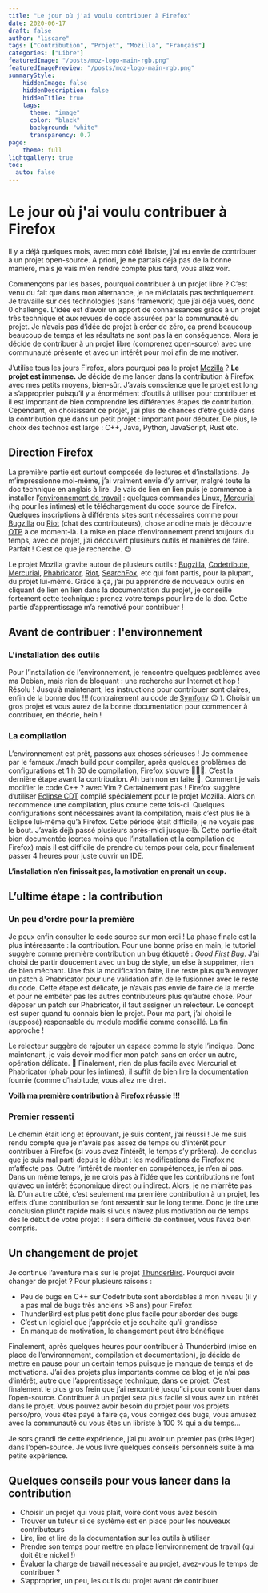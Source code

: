 ```yaml
---
title: "Le jour où j'ai voulu contribuer à Firefox"
date: 2020-06-17
draft: false
author: "liscare"
tags: ["Contribution", "Projet", "Mozilla", "Français"]
categories: ["Libre"]
featuredImage: "/posts/moz-logo-main-rgb.png"
featuredImagePreview: "/posts/moz-logo-main-rgb.png"
summaryStyle:
    hiddenImage: false
    hiddenDescription: false
    hiddenTitle: true
    tags:
      theme: "image"
      color: "black"
      background: "white"
      transparency: 0.7
page:
    theme: full
lightgallery: true
toc:
  auto: false
---
```

# Le jour où j'ai voulu contribuer à Firefox

Il y a déjà quelques mois, avec mon côté libriste, j'ai eu envie de contribuer à un projet open-source. A priori, je ne partais déjà pas de la bonne manière, mais je vais m'en rendre compte plus tard, vous allez voir.

Commençons par les bases, pourquoi contribuer à un projet libre ? C’est venu du fait que dans mon alternance, je ne m’éclatais pas techniquement. Je travaille sur des technologies (sans framework) que j’ai déjà vues, donc 0 challenge. L’idée est d’avoir un apport de connaissances grâce à un projet très technique et aux revues de code assurées par la communauté du projet. Je n’avais pas d’idée de projet à créer de zéro, ça prend beaucoup beaucoup de temps et les résultats ne sont pas là en conséquence. Alors je décide de contribuer à un projet libre (comprenez open-source) avec une communauté présente et avec un intérêt pour moi afin de me motiver.

J’utilise tous les jours Firefox, alors pourquoi pas le projet [Mozilla](https://www.mozilla.org/fr/) ? **Le projet est immense.** Je décide de me lancer dans la contribution à Firefox avec mes petits moyens, bien-sûr. J’avais conscience que le projet est long à s’approprier puisqu’il y a énormément d’outils à utiliser pour contribuer et il est important de bien comprendre les différentes étapes de contribution. Cependant, en choisissant ce projet, j’ai plus de chances d’être guidé dans la contribution que dans un petit projet : important pour débuter. De plus, le choix des technos est large : C++, Java, Python, JavaScript, Rust etc.

## Direction Firefox

La première partie est surtout composée de lectures et d’installations. Je m’impressionne moi-même, j’ai vraiment envie d’y arriver, malgré toute la doc technique en anglais à lire. Je vais de lien en lien puis je commence à installer l’[environnement de travail](https://developer.mozilla.org/fr/docs/Mozilla/Developer_guide/Introduction) : quelques commandes Linux, [Mercurial](https://www.mercurial-scm.org/) (hg pour les intimes) et le téléchargement du code source de Firefox. Quelques inscriptions à différents sites sont nécessaires comme pour [Bugzilla](https://bugzilla.mozilla.org/home) ou [Riot](https://chat.mozilla.org/#/welcome) (chat des contributeurs), chose anodine mais je découvre [OTP](https://fr.wikipedia.org/wiki/Mot_de_passe_%C3%A0_usage_unique) à ce moment-là. La mise en place d’environnement prend toujours du temps, avec ce projet, j’ai découvert plusieurs outils et manières de faire. Parfait ! C’est ce que je recherche. 😉

Le projet Mozilla gravite autour de plusieurs outils : [Bugzilla](http://bugzilla.mozilla.org/home), [Codetribute](https://codetribute.mozilla.org/), [Mercurial](https://www.mercurial-scm.org/), [Phabricator](https://secure.phabricator.com/), [Riot](https://chat.mozilla.org/#/welcome), [SearchFox](https://searchfox.org/), etc qui font partis, pour la plupart, du projet lui-même. Grâce à ça, j’ai pu apprendre de nouveaux outils en cliquant de lien en lien dans la documentation du projet, je conseille fortement cette technique : prenez votre temps pour lire de la doc. Cette partie d’apprentissage m’a remotivé pour contribuer !

## Avant de contribuer : l'environnement

### L'installation des outils

Pour l’installation de l’environnement, je rencontre quelques problèmes avec ma Debian, mais rien de bloquant : une recherche sur Internet et hop ! Résolu ! Jusqu’à maintenant, les instructions pour contribuer sont claires, enfin de la bonne doc !!! (contrairement au code de [Symfony](https://symfony.com/) 😉 ). Choisir un gros projet et vous aurez de la bonne documentation pour commencer à contribuer, en théorie, hein !

### La compilation

L’environnement est prêt, passons aux choses sérieuses ! Je commence par le fameux ./mach build pour compiler, après quelques problèmes de configurations et 1 h 30 de compilation, Firefox s’ouvre 🤩🤩🤩. C’est la dernière étape avant la contribution. Ah bah non en faite 🤦. Comment je vais modifier le code C++ ? avec Vim ? Certainement pas ! Firefox suggère d’utiliser [Eclipse CDT](https://developer.mozilla.org/en-US/docs/Mozilla/Developer_guide/Eclipse/Eclipse_CDT) compilé spécialement pour le projet Mozilla. Alors on recommence une compilation, plus courte cette fois-ci. Quelques configurations sont nécessaires avant la compilation, mais c’est plus lié à Eclipse lui-même qu’à Firefox. Cette période était difficile, je ne voyais pas le bout. J’avais déjà passé plusieurs après-midi jusque-là. Cette partie était bien documentée (certes moins que l’installation et la compilation de Firefox) mais il est difficile de prendre du temps pour cela, pour finalement passer 4 heures pour juste ouvrir un IDE.

**L’installation n’en finissait pas, la motivation en prenait un coup.**

## L’ultime étape : la contribution

### Un peu d'ordre pour la première

Je peux enfin consulter le code source sur mon ordi ! La phase finale est la plus intéressante : la contribution. Pour une bonne prise en main, le tutoriel suggère comme première contribution un bug étiqueté : *[Good First Bug](https://codetribute.mozilla.org/languages/c++?tag%3Dgood-first-bug)*. J’ai choisi de partir doucement avec un bug de style, un else à supprimer, rien de bien méchant. Une fois la modification faite, il ne reste plus qu’à envoyer un patch à Phabricator pour une validation afin de le fusionner avec le reste du code. Cette étape est délicate, je n’avais pas envie de faire de la merde et pour ne embêter pas les autres contributeurs plus qu’autre chose. Pour déposer un patch sur Phabricator, il faut assigner un relecteur. Le concept est super quand tu connais bien le projet. Pour ma part, j’ai choisi le (supposé) responsable du module modifié comme conseillé. La fin approche !

Le relecteur suggère de rajouter un espace comme le style l’indique. Donc maintenant, je vais devoir modifier mon patch sans en créer un autre, opération délicate. 😬 Finalement, rien de plus facile avec Mercurial et Phabricator (phab pour les intimes), il suffit de bien lire la documentation fournie (comme d’habitude, vous allez me dire).

**Voilà [ma première contribution](https://bugzilla.mozilla.org/show_bug.cgi?id=1624230) à Firefox réussie !!!**

### Premier ressenti

Le chemin était long et éprouvant, je suis content, j’ai réussi ! Je me suis rendu compte que je n’avais pas assez de temps ou d’intérêt pour contribuer à Firefox (si vous avez l’intérêt, le temps s’y prêtera). Je conclus que je suis mal parti depuis le début : les modifications de Firefox ne m’affecte pas. Outre l’intérêt de monter en compétences, je n’en ai pas. Dans un même temps, je ne crois pas à l’idée que les contributions ne font qu’avec un intérêt économique direct ou indirect. Alors, je ne m’arrête pas là. D’un autre côté, c’est seulement ma première contribution à un projet, les effets d’une contribution se font ressentir sur le long terme. Donc je tire une conclusion plutôt rapide mais si vous n’avez plus motivation ou de temps dès le début de votre projet : il sera difficile de continuer, vous l’avez bien compris.

## Un changement de projet

Je continue l’aventure mais sur le projet [ThunderBird](https://developer.thunderbird.net/). Pourquoi avoir changer de projet ? Pour plusieurs raisons :

- Peu de bugs en C++ sur Codetribute sont abordables à mon niveau (il y a pas mal de bugs très anciens >6 ans) pour Firefox
- ThunderBird est plus petit donc plus facile pour aborder des bugs
- C’est un logiciel que j’apprécie et je souhaite qu’il grandisse
- En manque de motivation, le changement peut être bénéfique

Finalement, après quelques heures pour contribuer à Thunderbird (mise en place de l’environnement, compilation et documentation), je décide de mettre en pause pour un certain temps puisque je manque de temps et de motivations. J’ai des projets plus importants comme ce blog et je n’ai pas d’intérêt, autre que l’apprentissage technique, dans ce projet. C’est finalement le plus gros frein que j’ai rencontré jusqu’ici pour contribuer dans l’open-source. Contribuer à un projet sera plus facile si vous avez un intérêt dans le projet. Vous pouvez avoir besoin du projet pour vos projets perso/pro, vous êtes payé à faire ça, vous corrigez des bugs, vous amusez avec la communauté ou vous êtes un libriste à 100 % qui a du temps…

Je sors grandi de cette expérience, j’ai pu avoir un premier pas (très léger) dans l’open-source. Je vous livre quelques conseils personnels suite à ma petite expérience.

## Quelques conseils pour vous lancer dans la contribution

- Choisir un projet qui vous plaît, voire dont vous avez besoin
- Trouver un tuteur si ce système est en place pour les nouveaux contributeurs
- Lire, lire et lire de la documentation sur les outils à utiliser
- Prendre son temps pour mettre en place l’environnement de travail (qui doit être nickel !)
- Évaluer la charge de travail nécessaire au projet, avez-vous le temps de contribuer ?
- S’approprier, un peu, les outils du projet avant de contribuer